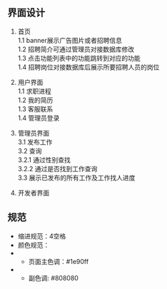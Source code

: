 ## 界面设计
1. 首页  
    1.1 banner展示广告图片或者招聘信息  
    1.2 招聘简介可通过管理员对接数据库修改  
    1.3 点击功能列表中的功能跳转到对应的功能  
    1.4 招聘岗位对接数据库后展示所要招聘人员的岗位

2. 用户界面  
    1.1 求职进程  
    1.2 我的简历  
    1.3 客服联系  
    1.4 管理员登录  

3. 管理员界面  
    3.1 发布工作  
    3.2 查询  
        3.2.1 通过性别查找  
        3.2.2 通过是否找到工作查询  
    3.3 展示已发布的所有工作及工作找人进度  

4. 开发者界面

## 规范
- 缩进规范：4空格
- 颜色规范：
- - 页面主色调：#1e90ff
- - 副色调: #808080